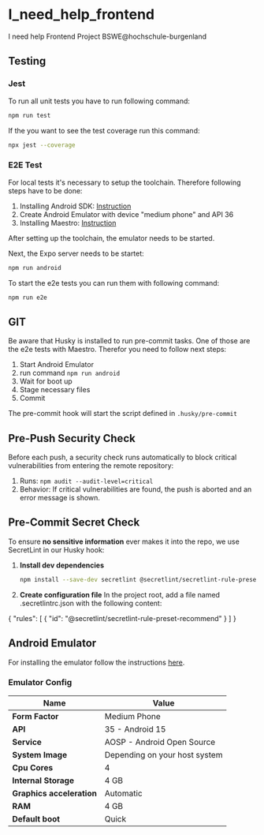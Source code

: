 # I_need_help_frontend

I need help Frontend Project BSWE@hochschule-burgenland

## Testing

### Jest

To run all unit tests you have to run following command:

```bash
npm run test
```

If the you want to see the test coverage run this command:

```bash
npx jest --coverage
```

### E2E Test

For local tests it's necessary to setup the toolchain. Therefore following steps have to be done:

1. Installing Android SDK: [Instruction](https://docs.expo.dev/workflow/android-studio-emulator/)
2. Create Android Emulator with device "medium phone" and API 36
3. Installing Maestro: [Instruction](https://docs.maestro.dev/getting-started/installing-maestro)

After setting up the toolchain, the emulator needs to be started.

Next, the Expo server needs to be startet:

```bash
npm run android
```

To start the e2e tests you can run them with following command:

```bash
npm run e2e
```

## GIT

Be aware that Husky is installed to run pre-commit tasks.
One of those are the e2e tests with Maestro. Therefor you need to follow next steps:

1. Start Android Emulator
2. run command `npm run android`
3. Wait for boot up
4. Stage necessary files
5. Commit

The pre-commit hook will start the script defined in `.husky/pre-commit`

## Pre-Push Security Check

Before each push, a security check runs automatically
to block critical vulnerabilities from entering the remote repository:

1. Runs: `npm audit --audit-level=critical`
2. Behavior:
   If critical vulnerabilities are found, the push is aborted and an error message is shown.

## Pre-Commit Secret Check

To ensure **no sensitive information** ever makes it into the repo, we use SecretLint in our Husky hook:

1. **Install dev dependencies**

    ```bash
    npm install --save-dev secretlint @secretlint/secretlint-rule-preset-recommend

    ```

2. **Create configuration file**
   In the project root, add a file named .secretlintrc.json with the following content:

{
"rules": [
{
"id": "@secretlint/secretlint-rule-preset-recommend"
}
]
}

## Android Emulator

For installing the emulator follow the instructions [here](https://docs.expo.dev/workflow/android-studio-emulator/).

### Emulator Config

| Name                      | Value                         |
| ------------------------- | ----------------------------- |
| **Form Factor**           | Medium Phone                  |
| **API**                   | 35 - Android 15               |
| **Service**               | AOSP - Android Open Source    |
| **System Image**          | Depending on your host system |
| **Cpu Cores**             | 4                             |
| **Internal Storage**      | 4 GB                          |
| **Graphics acceleration** | Automatic                     |
| **RAM**                   | 4 GB                          |
| **Default boot**          | Quick                         |
